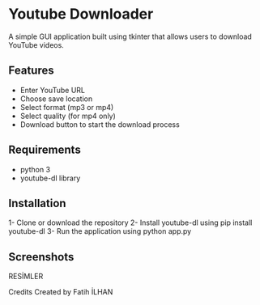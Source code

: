# Youtube Downloader

A simple GUI application built using tkinter that allows users to download YouTube videos.

## Features
- Enter YouTube URL
- Choose save location
- Select format (mp3 or mp4)
- Select quality (for mp4 only)
- Download button to start the download process

## Requirements
- python 3
- youtube-dl library

## Installation
1- Clone or download the repository
2- Install youtube-dl using pip install youtube-dl
3- Run the application using python app.py


## Screenshots

RESİMLER





Credits
Created by Fatih İLHAN